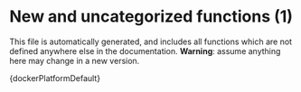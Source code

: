 # New and uncategorized functions (1)

This file is automatically generated, and includes all functions which are not defined anywhere else in the documentation. **Warning**: assume anything here may change in a new version.

{dockerPlatformDefault}
